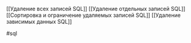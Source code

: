 [[Удаление всех записей SQL]]
[[Удаление отдельных записей SQL]]
[[Сортировка и ограничение удаляемых записей SQL]]
[[Удаление зависимых данных  SQL]]



#sql